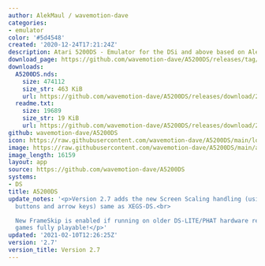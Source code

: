 ```yaml
---
author: AlekMaul / wavemotion-dave
categories:
- emulator
color: '#5d4548'
created: '2020-12-24T17:21:24Z'
description: Atari 5200DS - Emulator for the DSi and above based on Alekmaul's work
download_page: https://github.com/wavemotion-dave/A5200DS/releases/tag/2.7
downloads:
  A5200DS.nds:
    size: 474112
    size_str: 463 KiB
    url: https://github.com/wavemotion-dave/A5200DS/releases/download/2.7/A5200DS.nds
  readme.txt:
    size: 19689
    size_str: 19 KiB
    url: https://github.com/wavemotion-dave/A5200DS/releases/download/2.7/readme.txt
github: wavemotion-dave/A5200DS
icon: https://raw.githubusercontent.com/wavemotion-dave/A5200DS/main/logo.bmp
image: https://raw.githubusercontent.com/wavemotion-dave/A5200DS/main/arm9/gfx/bgTop.png
image_length: 16159
layout: app
source: https://github.com/wavemotion-dave/A5200DS
systems:
- DS
title: A5200DS
update_notes: '<p>Version 2.7 adds the new Screen Scaling handling (using shoulder
  buttons and arrow keys) same as XEGS-DS.<br>

  New FrameSkip is enabled if running on older DS-LITE/PHAT hardware rendering most
  games fully playable!</p>'
updated: '2021-02-10T12:26:25Z'
version: '2.7'
version_title: Version 2.7
---
```

